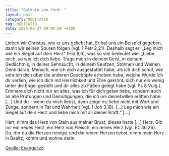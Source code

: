 ```yaml
---
title: "Balduin von Ford  "
layout: post
category: MEDITATIO
tag: MEDITATIO
date: 2025-08-27 09:00:09 +0100
---
```

   Lieben wir Christus, wie er uns geliebt hat. Er hat uns ein Beispiel gegeben, damit wir seinen Spuren folgen (vgl. 1 Petr 2,21). Deshalb sagt er: „Leg mich wie ein Siegel auf dein Herz“ (Hld 8,6), was so viel bedeutet wie: „Liebe mich, so wie ich dich liebe. Trage mich in deinem Geist, in deinem Gedächtnis, in deiner Sehnsucht, in deinem Seufzen, Stöhnen und Weinen.<!--more--> Denk daran, Mensch, wie ich dich ausgestattet habe, als ich dich schuf, wie sehr ich dich über die anderen Geschöpfe erhoben habe, welche Würde ich dir verlieh, wie ich dich mit Herrlichkeit und Ehre gekrönt, dich nur ein wenig unter die Engel gestellt und dir alles zu Füßen gelegt habe (vgl. Ps 8 Vulg.). Erinnere dich nicht nur an alles, was ich für dich getan habe, sondern auch an alle Prüfungen und Demütigungen, die ich um deinetwillen erlitten habe. [...] Und du – wenn du mich liebst, dann zeige es; liebe nicht mit Wort und Zunge, sondern in Tat und Wahrheit (vgl. 1 Joh 3,18). [...] Leg mich wie ein Siegel auf dein Herz und liebe mich mit all deiner Kraft.“ [...]
 
Herr, nimm das Herz von Stein aus meiner Brust, dieses harte […] Herz. Gib mir ein neues Herz, ein Herz von Fleisch, ein reines Herz (vgl. Ez 36,26). Du, der du die Herzen reinigst und die reinen Herzen liebst, nimm mein Herz in Besitz, komm und wohne darin.
 

[Quelle: Evangelizo](https://evangeliumtagfuertag.org/DE/gospel)